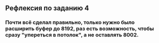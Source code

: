 ## Рефлексия по заданию 4

### Почти всё сделал правильно, только нужно было расширить буфер до 8192, раз есть возможность, чтобы сразу "упереться в потолок", а не оставлять 8002.